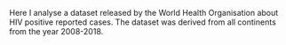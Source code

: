 Here I analyse a dataset released by the World Health Organisation about HIV positive reported cases.
The dataset was derived from all continents from the year 2008-2018.
